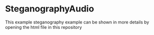# SteganographyAudio
This example steganography example can be shown in more details by opening the html file in this repository
